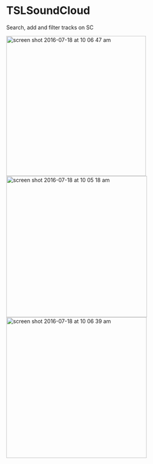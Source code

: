 # TSLSoundCloud
Search, add and filter tracks on SC

<img width="369" alt="screen shot 2016-07-18 at 10 06 47 am" src="https://cloud.githubusercontent.com/assets/8518882/16917755/e8eea3f2-4cd0-11e6-9cb2-0c74445fd67a.png">
<img width="372" alt="screen shot 2016-07-18 at 10 05 18 am" src="https://cloud.githubusercontent.com/assets/8518882/16917760/f16a43f6-4cd0-11e6-8573-8fe451b80d74.png">
<img width="371" alt="screen shot 2016-07-18 at 10 06 39 am" src="https://cloud.githubusercontent.com/assets/8518882/16917763/f583cac0-4cd0-11e6-9b75-87fa5a2293b4.png">


